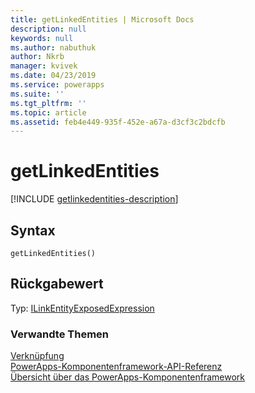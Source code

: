 ```yaml
---
title: getLinkedEntities | Microsoft Docs
description: null
keywords: null
ms.author: nabuthuk
author: Nkrb
manager: kvivek
ms.date: 04/23/2019
ms.service: powerapps
ms.suite: ''
ms.tgt_pltfrm: ''
ms.topic: article
ms.assetid: feb4e449-935f-452e-a67a-d3cf3c2bdcfb
---
```


# <a name="getlinkedentities"></a>getLinkedEntities

[!INCLUDE [getlinkedentities-description](includes/getlinkedentities-description.md)]

## <a name="syntax"></a>Syntax

`getLinkedEntities()`

## <a name="return-value"></a>Rückgabewert

Typ: [ILinkEntityExposedExpression](../ilinkentityexposedexpression.md)


### <a name="related-topics"></a>Verwandte Themen

[Verknüpfung](../linking.md)<br/>
[PowerApps-Komponentenframework-API-Referenz](../../reference/index.md)<br/>
[Übersicht über das PowerApps-Komponentenframework](../../overview.md)